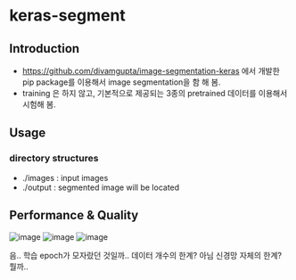 # keras-segment

## Introduction

- https://github.com/divamgupta/image-segmentation-keras 에서 개발한 pip package를 이용해서 image segmentation을 함 해 봄.
- training 은 하지 않고, 기본적으로 제공되는 3종의 pretrained 데이터를 이용해서 시험해 봄.

## Usage

### directory structures

- ./images : input images
- ./output : segmented image will be located

## Performance & Quality

![image](https://user-images.githubusercontent.com/36101252/154677348-9fe2babd-f74e-498a-8f39-7f8b2ecca282.png)
![image](https://user-images.githubusercontent.com/36101252/154677560-cb8c0886-7438-4cf8-9bb4-049f791cd3a8.png)
![image](https://user-images.githubusercontent.com/36101252/154677627-e9f27233-557b-4cf3-b02d-eff3b498a888.png)

음.. 학습 epoch가 모자랐던 것일까.. 데이터 개수의 한계? 아님 신경망 자체의 한계? 뭘까..

